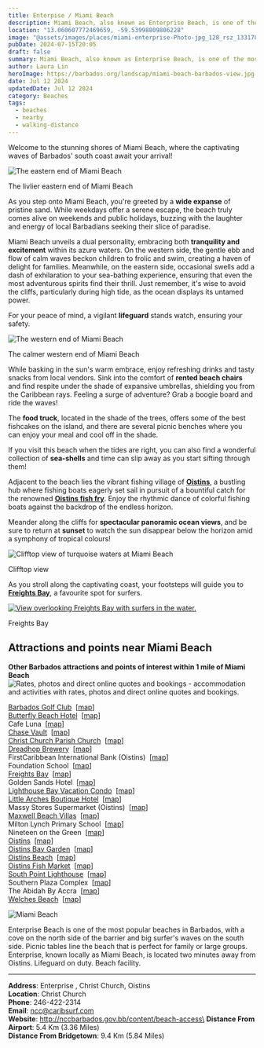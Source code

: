 ```yaml
---
title: Enterpise / Miami Beach
description: Miami Beach, also known as Enterprise Beach, is one of the most popular beaches in Barbados.
location: "13.060607772469659, -59.53998809806228"
image: "@assets/images/places/miami-enterprise-Photo-jpg_128_rsz_13317852.jpg"
pubDate: 2024-07-15T20:05
draft: false
summary: Miami Beach, also known as Enterprise Beach, is one of the most popular beaches in Barbados.
author: Laura Lin
heroImage: https://barbados.org/landscap/miami-beach-barbados-view.jpg
date: Jul 12 2024
updatedDate: Jul 12 2024
category: Beaches
tags:
  - beaches
  - nearby
  - walking-distance
---
```

Welcome to the stunning shores of Miami Beach, where the captivating waves of Barbados' south coast await your arrival!

![The eastern end of Miami Beach](https://barbados.org/landscap/miami-beach-barbados-view.jpg)

The livlier eastern end of Miami Beach

As you step onto Miami Beach, you're greeted by a **wide expanse** of pristine sand. While weekdays offer a serene escape, the beach truly comes alive on weekends and public holidays, buzzing with the laughter and energy of local Barbadians seeking their slice of paradise.

Miami Beach unveils a dual personality, embracing both **tranquility and excitement** within its azure waters. On the western side, the gentle ebb and flow of calm waves beckon children to frolic and swim, creating a haven of delight for families. Meanwhile, on the eastern side, occasional swells add a dash of exhilaration to your sea-bathing experience, ensuring that even the most adventurous spirits find their thrill. Just remember, it's wise to avoid the cliffs, particularly during high tide, as the ocean displays its untamed power.

For your peace of mind, a vigilant **lifeguard** stands watch, ensuring your safety.

![The western end of Miami Beach](https://barbados.org/landscap/miami-beach-west.jpg)

The calmer western end of Miami Beach

While basking in the sun's warm embrace, enjoy refreshing drinks and tasty snacks from local vendors. Sink into the comfort of **rented beach chairs** and find respite under the shade of expansive umbrellas, shielding you from the Caribbean rays. Feeling a surge of adventure? Grab a boogie board and ride the waves!

The **food truck**, located in the shade of the trees, offers some of the best fishcakes on the island, and there are several picnic benches where you can enjoy your meal and cool off in the shade.

If you visit this beach when the tides are right, you can also find a wonderful collection of **sea-shells** and time can slip away as you start sifting through them!

Adjacent to the beach lies the vibrant fishing village of **[Oistins](https://barbados.org/oistins.htm)**, a bustling hub where fishing boats eagerly set sail in pursuit of a bountiful catch for the renowned **[Oistins fish fry](https://barbados.org/oistins-fish-fry.htm)**. Enjoy the rhythmic dance of colorful fishing boats against the backdrop of the endless horizon.

Meander along the cliffs for **spectacular panoramic ocean views**, and be sure to return at **sunset** to watch the sun disappear below the horizon amid a symphony of tropical colours!

![Clifftop view of turquoise waters at Miami Beach](https://barbados.org/landscap/miami-beach-cliffs.jpg)

Clifftop view

As you stroll along the captivating coast, your footsteps will guide you to **[Freights Bay](https://barbados.org/freights-bay-barbados.htm)**, a favourite spot for surfers.

[![View overlooking Freights Bay with surfers in the water.](https://barbados.org/landscap/freights-bay-view.jpg)](https://barbados.org/freights-bay-barbados.htm)

Freights Bay

## Attractions and points near Miami Beach

**Other Barbados attractions and points of interest within 1 mile of Miami Beach**  
![Rates, photos and direct online quotes and bookings](https://barbados.org/siteimage/imgs/arcres_marker.png "Rates, photos and direct online quotes and bookings") - accommodation and activities with rates, photos and direct online quotes and bookings.  
  

[Barbados Golf Club](https://barbados.org/golf_courses.htm)  [[map](http://barbados.org/maps_google.htm?mapPoint=22)]  
[Butterfly Beach Hotel](https://personaholidays.com/accommodation/hotels/Butterfly-Beach-Hotel/44/)  [[map](http://barbados.org/maps_google.htm?mapPoint=1031)]  
Cafe Luna  [[map](http://barbados.org/maps_google.htm?mapPoint=1187)]  
[Chase Vault](https://barbados.org/chase-vault.htm)  [[map](http://barbados.org/maps_google.htm?mapPoint=1048)]  
[Christ Church Parish Church](https://barbados.org/churches/chch.htm)  [[map](http://barbados.org/maps_google.htm?mapPoint=110)]  
[Dreadhop Brewery](https://barbadoshappyhours.com/venue/dreadhop/)  [[map](http://barbados.org/maps_google.htm?mapPoint=1218)]  
FirstCaribbean International Bank (Oistins)  [[map](http://barbados.org/maps_google.htm?mapPoint=879)]  
Foundation School  [[map](http://barbados.org/maps_google.htm?mapPoint=793)]  
[Freights Bay](https://barbados.org/freights-bay-barbados.htm)  [[map](http://barbados.org/maps_google.htm?mapPoint=924)]  
Golden Sands Hotel  [[map](http://barbados.org/maps_google.htm?mapPoint=299)]  
[Lighthouse Bay Vacation Condo](http://www.booking.com/hotel/bb/residences-at-lighthouse-bay.html?aid=875929)  [[map](http://barbados.org/maps_google.htm?mapPoint=1161)]  
[Little Arches Boutique Hotel](http://www.booking.com/hotel/bb/little-arches-boutique-oistins.html?aid=875929)  [[map](http://barbados.org/maps_google.htm?mapPoint=314)]  
Massy Stores Supermarket (Oistins)  [[map](http://barbados.org/maps_google.htm?mapPoint=777)]  
[Maxwell Beach Villas](https://www.booking.com/hotel/bb/maxwell-beach-villas.en.html?aid=875929)  [[map](http://barbados.org/maps_google.htm?mapPoint=1178)]  
Milton Lynch Primary School  [[map](http://barbados.org/maps_google.htm?mapPoint=861)]  
Nineteen on the Green  [[map](http://barbados.org/maps_google.htm?mapPoint=968)]  
[Oistins](https://barbados.org/oistins.htm)  [[map](http://barbados.org/maps_google.htm?mapPoint=9)]  
[Oistins Bay Garden](https://barbados.org/oistins-fish-fry.htm)  [[map](http://barbados.org/maps_google.htm?mapPoint=329)]  
[Oistins Beach](https://barbados.org/oistins-beach-barbados.htm)  [[map](http://barbados.org/maps_google.htm?mapPoint=1019)]  
[Oistins Fish Market](https://barbados.org/barbados-fish-markets.htm)  [[map](http://barbados.org/maps_google.htm?mapPoint=990)]  
[South Point Lighthouse](https://barbados.org/south_point_lighthouse.htm)  [[map](http://barbados.org/maps_google.htm?mapPoint=175)]  
Southern Plaza Complex  [[map](http://barbados.org/maps_google.htm?mapPoint=828)]  
The Abidah By Accra  [[map](http://barbados.org/maps_google.htm?mapPoint=1199)]  
[Welches Beach](https://barbados.org/bcwelches.htm)  [[map](http://barbados.org/maps_google.htm?mapPoint=83)]  

![Miami Beach](/static/images/miami-enterprise-Photo-jpg_128_rsz_13317852.jpg "Miami Beach")

Enterprise Beach is one of the most popular beaches in Barbados, with a cove on the north side of the barrier and big surfer's waves on the south side. Picnic tables line the beach that is perfect for family or large groups. Enterprise, known locally as Miami Beach, is located two minutes away from Oistins. Lifeguard on duty. Beach facility.

- - -

**Address**: Enterprise , Christ Church, Oistins\
**Location**: Christ Church\
**Phone**: 246-422-2314\
**Email**: ncc@caribsurf.com\
**Website**: http://nccbarbados.gov.bb/content/beach-access\
**Distance From Airport**: 5.4 Km (3.36 Miles)\
**Distance From Bridgetown**: 9.4 Km (5.84 Miles)
